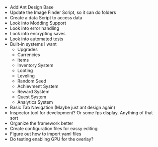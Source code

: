 -   Add Ant Design Base
-   Update the Image Finder Script, so it can do folders
-   Create a data Script to access data
-   Look into Modding Support
-   Look into error handling
-   Look into encrypting saves
-   Look into automated tests
-   Built-in systems I want
    -   Upgrades
    -   Currencies
    -   Items
    -   Inventory System
    -   Looting
    -   Leveling
    -   Random Seed
    -   Achievment System
    -   Reward System
    -   Quest System
    -   Analytics System
-   Basic Tab Navigation (Maybe just ant design again)
-   Inspector tool for development? Or some fps display. Anything of that sort
-   Organize the framework better
-   Create configuration files for eassy editing
-   Figure out how to import yaml files
-   Do testing enabling GPU for the overlay?
